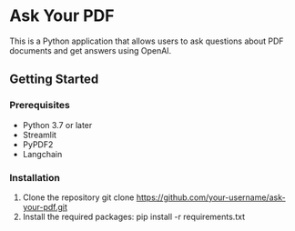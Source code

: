 # Ask Your PDF
This is a Python application that allows users to ask questions about PDF documents and get answers using OpenAI.

## Getting Started
### Prerequisites
- Python 3.7 or later
- Streamlit
- PyPDF2
- Langchain
### Installation
1. Clone the repository
    git clone https://github.com/your-username/ask-your-pdf.git
2. Install the required packages:
    pip install -r requirements.txt
